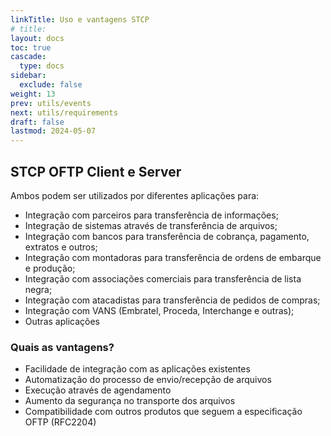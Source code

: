 ```yaml
---
linkTitle: Uso e vantagens STCP
# title:
layout: docs
toc: true
cascade:
  type: docs
sidebar:
  exclude: false
weight: 13
prev: utils/events
next: utils/requirements
draft: false
lastmod: 2024-05-07
---
```

## STCP OFTP Client e Server

Ambos podem ser utilizados por diferentes aplicações para:

- Integração com parceiros para transferência de informações;
- Integração de sistemas através de transferência de arquivos;
- Integração com bancos para transferência de cobrança, pagamento, extratos e outros;
- Integração com montadoras para transferência de ordens de embarque e produção;
- Integração com associações comerciais para transferência de lista negra;
- Integração com atacadistas para transferência de pedidos de compras;
- Integração com VANS (Embratel, Proceda, Interchange e outras);
- Outras aplicações

### Quais as vantagens?

- Facilidade de integração com as aplicações existentes
- Automatização do processo de envio/recepção de arquivos
- Execução através de agendamento
- Aumento da segurança no transporte dos arquivos
- Compatibilidade com outros produtos que seguem a especificação OFTP (RFC2204)


